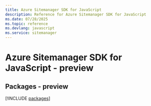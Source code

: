 ```yaml
---
title: Azure Sitemanager SDK for JavaScript
description: Reference for Azure Sitemanager SDK for JavaScript
ms.date: 07/28/2025
ms.topic: reference
ms.devlang: javascript
ms.service: sitemanager
---
```

# Azure Sitemanager SDK for JavaScript - preview
## Packages - preview
[!INCLUDE [packages](sitemanager-index.md)]